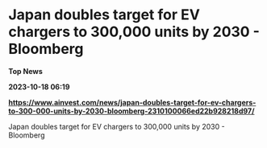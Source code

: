 # Japan doubles target for EV chargers to 300,000 units by 2030 - Bloomberg
**Top News**

**2023-10-18 06:19**

**https://www.ainvest.com/news/japan-doubles-target-for-ev-chargers-to-300-000-units-by-2030-bloomberg-2310100066ed22b928218d97/**

Japan doubles target for EV chargers to 300,000 units by 2030 - Bloomberg